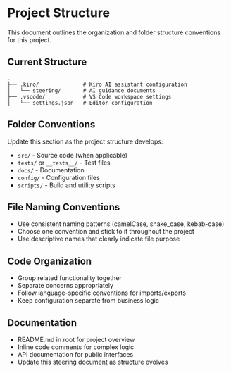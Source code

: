 # Project Structure

This document outlines the organization and folder structure conventions for this project.

## Current Structure
```
.
├── .kiro/              # Kiro AI assistant configuration
│   └── steering/       # AI guidance documents
├── .vscode/            # VS Code workspace settings
│   └── settings.json   # Editor configuration
```

## Folder Conventions
Update this section as the project structure develops:

- `src/` - Source code (when applicable)
- `tests/` or `__tests__/` - Test files
- `docs/` - Documentation
- `config/` - Configuration files
- `scripts/` - Build and utility scripts

## File Naming Conventions
- Use consistent naming patterns (camelCase, snake_case, kebab-case)
- Choose one convention and stick to it throughout the project
- Use descriptive names that clearly indicate file purpose

## Code Organization
- Group related functionality together
- Separate concerns appropriately
- Follow language-specific conventions for imports/exports
- Keep configuration separate from business logic

## Documentation
- README.md in root for project overview
- Inline code comments for complex logic
- API documentation for public interfaces
- Update this steering document as structure evolves